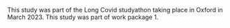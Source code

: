 This study was part of the Long Covid studyathon taking place in Oxford in March 2023.
This study was part of work package 1. 
